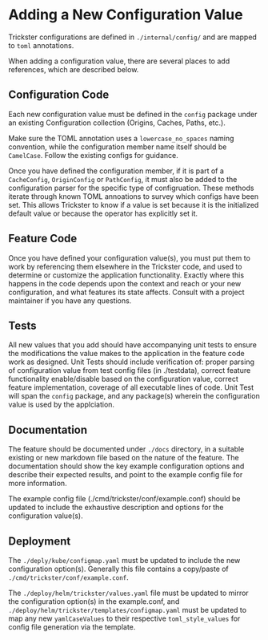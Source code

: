 # Adding a New Configuration Value

Trickster configurations are defined in `./internal/config/` and are mapped to `toml` annotations.

When adding a configuration value, there are several places to add references, which are described below.

## Configuration Code

Each new configuration value must be defined in the `config` package under an existing Configuration collection (Origins, Caches, Paths, etc.).

Make sure the TOML annotation uses a `lowercase_no_spaces` naming convention, while the configuration member name itself should be `CamelCase`. Follow the existing configs for guidance.

Once you have defined the configuration member, if it is part of a `CacheConfig`, `OriginConfig` or `PathConfig`, it must also be added to the configuration parser for the specific type of configruation. These methods iterate through known TOML annoations to survey which configs have been set. This allows Trickster to know if a value is set because it is the initialized default value or because the operator has explicitly set it.

## Feature Code

Once you have defined your configuration value(s), you must put them to work by referencing them elsewhere in the Trickster code, and used to determine or customize the application functionality. Exactly where this happens in the code depends upon the context and reach or your new configuration, and what features its state affects. Consult with a project maintainer if you have any questions.

## Tests

All new values that you add should have accompanying unit tests to ensure the modifications the value makes to the application in the feature code work as designed. Unit Tests should include verification of: proper parsing of configuration value from test config files (in ./testdata), correct feature functionality enable/disable based on the configuration value, correct feature implementation, coverage of all executable lines of code. Unit Test will span the `config` package, and any package(s) wherein the configuration value is used by the applciation.

## Documentation

The feature should be documented under `./docs` directory, in a suitable existing or new markdown file based on the nature of the feature. The documentation should show the key example configuration options and describe their expected results, and point to the example config file for more information.

The example config file (./cmd/trickster/conf/example.conf) should be updated to include the exhaustive description and options for the configuration value(s).

## Deployment

The `./deply/kube/configmap.yaml` must be updated to include the new configuration option(s). Generally this file contains a copy/paste of `./cmd/trickster/conf/example.conf`.

The `./deploy/helm/trickster/values.yaml` file must be updated to mirror the configuration option(s) in the example.conf, and `./deploy/helm/trickster/templates/configmap.yaml` must be updated to map any new `yamlCaseValues` to their respective `toml_style_values` for config file generation via the template.


